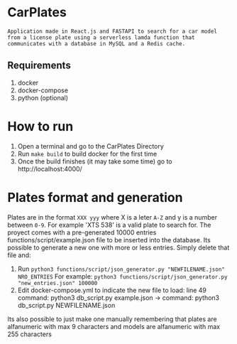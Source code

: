 # CarPlates

    Application made in React.js and FASTAPI to search for a car model from a license plate using a serverless lamda function that communicates with a database in MySQL and a Redis cache.

## Requirements

1. docker
2. docker-compose
3. python (optional)

# How to run

1. Open a terminal and go to the CarPlates Directory
2. Run `make build` to build docker for the first time
3. Once the build finishes (it may take some time) go to http://localhost:4000/

# Plates format and generation

Plates are in the format `XXX yyy` where X is a leter `A-Z` and y is a number between `0-9`. For example 'XTS 538' is a valid plate to search for.
The proyect comes with a pre-generated 10000 entries functions/script/example.json file to be inserted into the database.
Its possible to generate a new one with more or less entries. Simply delete that file and:

1. Run `python3 functions/script/json_generator.py "NEWFILENAME.json" NRO_ENTRIES`
For example: `python3 functions/script/json_generator.py "new_entries.json" 100000`
2. Edit docker-compose.yml to indicate the new file to load:
line 49 command: python3 db_script.py example.json -> command: python3 db_script.py NEWFILENAME.json

Its also possible to just make one manually remembering that plates are alfanumeric with max 9 characters and models are alfanumeric with max 255 characters
